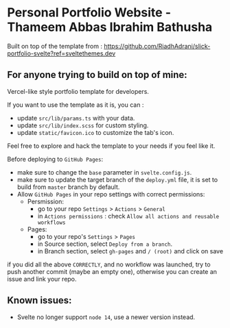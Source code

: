 # Personal Portfolio Website - Thameem Abbas Ibrahim Bathusha

Built on top of the template from : https://github.com/RiadhAdrani/slick-portfolio-svelte?ref=sveltethemes.dev

## For anyone trying to build on top of mine:
Vercel-like style portfolio template for developers.

If you want to use the template as it is, you can :

- update `src/lib/params.ts` with your data.
- update `src/lib/index.scss` for custom styling.
- update `static/favicon.ico` to customize the tab's icon.

Feel free to explore and hack the template to your needs if you feel like it.

Before deploying to `GitHub Pages`:

- make sure to change the `base` parameter in `svelte.config.js`.
- make sure to update the target branch of the `deploy.yml` file, it is set to build from `master` branch by default.
- Allow `GitHub Pages` in your repo settings with correct permissions:
  - Persmission:
    - go to your repo `Settings` > `Actions` > `General`
    - in `Actions permissions` : check `Allow all actions and reusable workflows`
  - Pages:
    - go to your repo's `Settings` > `Pages`
    - in Source section, select `Deploy from a branch`.
    - in Branch section, select `gh-pages` and `/ (root)` and click on save

if you did all the above `CORRECTLY`, and no workflow was launched, try to push another commit (maybe an empty one), otherwise you can create an issue and link your repo.

## Known issues:

- Svelte no longer support `node 14`, use a newer version instead.
